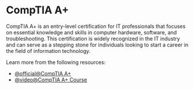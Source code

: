 # CompTIA A+

CompTIA A+ is an entry-level certification for IT professionals that focuses on essential knowledge and skills in computer hardware, software, and troubleshooting. This certification is widely recognized in the IT industry and can serve as a stepping stone for individuals looking to start a career in the field of information technology.

Learn more from the following resources:

- [@official@CompTIA A+](https://www.comptia.org/certifications/a)
- [@video@CompTIA A+ Course](https://www.youtube.com/watch?v=1CZXXNKAY5o)